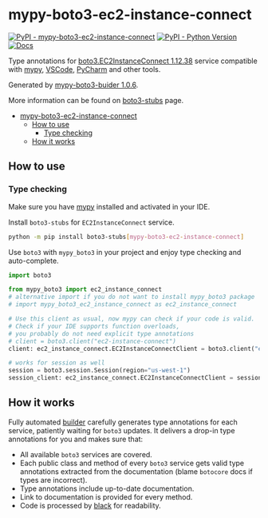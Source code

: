 # mypy-boto3-ec2-instance-connect

[![PyPI - mypy-boto3-ec2-instance-connect](https://img.shields.io/pypi/v/mypy-boto3-ec2-instance-connect.svg?color=blue)](https://pypi.org/project/mypy-boto3-ec2-instance-connect)
[![PyPI - Python Version](https://img.shields.io/pypi/pyversions/mypy-boto3-ec2-instance-connect.svg?color=blue)](https://pypi.org/project/mypy-boto3-ec2-instance-connect)
[![Docs](https://img.shields.io/readthedocs/mypy-boto3-builder.svg?color=blue)](https://mypy-boto3-builder.readthedocs.io/)

Type annotations for
[boto3.EC2InstanceConnect 1.12.38](https://boto3.amazonaws.com/v1/documentation/api/1.12.38/reference/services/ec2-instance-connect.html#EC2InstanceConnect) service
compatible with [mypy](https://github.com/python/mypy), [VSCode](https://code.visualstudio.com/),
[PyCharm](https://www.jetbrains.com/pycharm/) and other tools.

Generated by [mypy-boto3-buider 1.0.6](https://github.com/vemel/mypy_boto3_builder).

More information can be found on [boto3-stubs](https://pypi.org/project/boto3-stubs/) page.

- [mypy-boto3-ec2-instance-connect](#mypy-boto3-ec2-instance-connect)
  - [How to use](#how-to-use)
    - [Type checking](#type-checking)
  - [How it works](#how-it-works)

## How to use

### Type checking

Make sure you have [mypy](https://github.com/python/mypy) installed and activated in your IDE.

Install `boto3-stubs` for `EC2InstanceConnect` service.

```bash
python -m pip install boto3-stubs[mypy-boto3-ec2-instance-connect]
```

Use `boto3` with `mypy_boto3` in your project and enjoy type checking and auto-complete.

```python
import boto3

from mypy_boto3 import ec2_instance_connect
# alternative import if you do not want to install mypy_boto3 package
# import mypy_boto3_ec2_instance_connect as ec2_instance_connect

# Use this client as usual, now mypy can check if your code is valid.
# Check if your IDE supports function overloads,
# you probably do not need explicit type annotations
# client = boto3.client("ec2-instance-connect")
client: ec2_instance_connect.EC2InstanceConnectClient = boto3.client("ec2-instance-connect")

# works for session as well
session = boto3.session.Session(region="us-west-1")
session_client: ec2_instance_connect.EC2InstanceConnectClient = session.client("ec2-instance-connect")

```

## How it works

Fully automated [builder](https://github.com/vemel/mypy_boto3_builder) carefully generates
type annotations for each service, patiently waiting for `boto3` updates. It delivers
a drop-in type annotations for you and makes sure that:

- All available `boto3` services are covered.
- Each public class and method of every `boto3` service gets valid type annotations
  extracted from the documentation (blame `botocore` docs if types are incorrect).
- Type annotations include up-to-date documentation.
- Link to documentation is provided for every method.
- Code is processed by [black](https://github.com/psf/black) for readability.